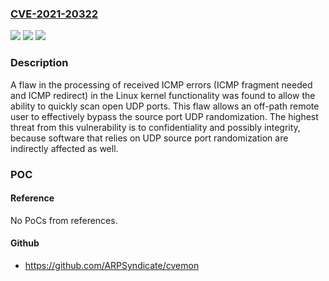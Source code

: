 ### [CVE-2021-20322](https://cve.mitre.org/cgi-bin/cvename.cgi?name=CVE-2021-20322)
![](https://img.shields.io/static/v1?label=Product&message=kernel&color=blue)
![](https://img.shields.io/static/v1?label=Version&message=n%2Fa&color=blue)
![](https://img.shields.io/static/v1?label=Vulnerability&message=CWE-330&color=brighgreen)

### Description

A flaw in the processing of received ICMP errors (ICMP fragment needed and ICMP redirect) in the Linux kernel functionality was found to allow the ability to quickly scan open UDP ports. This flaw allows an off-path remote user to effectively bypass the source port UDP randomization. The highest threat from this vulnerability is to confidentiality and possibly integrity, because software that relies on UDP source port randomization are indirectly affected as well.

### POC

#### Reference
No PoCs from references.

#### Github
- https://github.com/ARPSyndicate/cvemon

